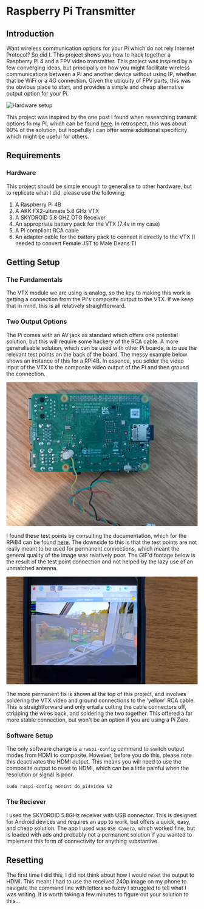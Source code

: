 # Raspberry Pi Transmitter

## Introduction
Want wireless communication options for your Pi which do not rely Internet Protocol? So did I. This project shows you how to hack together a Raspberry Pi 4 and a FPV video transmitter. This project was inspired by a few converging ideas, but principally on how you might facilitate wireless communications between a Pi and another device without using IP, whether that be WiFi or a 4G connection. Given the ubiquity of FPV parts, this was the obvious place to start, and provides a simple and cheap alternative output option for your Pi.

![Hardware setup](images/cable_av.jpg "Hardware setup")

This project was inspired by the one post I found when researching transmit options fo my Pi, which can be found [here](https://hackaday.io/project/12450-raspberry-pi-zero-fpv-camera-and-osd/log/51759-connecting-fpv-transmitter-to-pi-zero). In retrospect, this was about 90% of the solution, but hopefully I can offer some additional specificity which might be useful for others. 


## Requirements
### Hardware 
This project should be simple enough to generalise to other hardware, but to replicate what I did, please use the following:

1. A Raspberry Pi 4B
2. A AKK FX2-ultimate 5.8 GHz VTX
3. A SKYDROID 5.8 GHZ OTG Receiver
4. An appropriate battery pack for the VTX (7.4v in my case)
5. A Pi compliant RCA cable 
6. An adapter cable for the battery pack to connect it directly to the VTX (I needed to convert Female JST to Male Deans T)


## Getting Setup
### The Fundamentals
The VTX module we are using is analog, so the key to making this work is getting a connection from the Pi's composite output to the VTX. If we keep that in mind, this is all relatively straightforward. 

### Two Output Options
The Pi comes with an AV jack as standard which offers one potential solution, but this will require some hackery of the RCA cable. A more generalisable solution, which can be used with other Pi boards, is to use the relevant test points on the back of the board. The messy example below shows an instance of this for a RPi4B. In essence, you solder the video input of the VTX to the composite video output of the Pi and then ground the connection. 

![Hacky setup](images/hacky_av.jpg "Hacky setup")

I found these test points by consulting the documentation, which for the RPiB4 can be found [here](https://datasheets.raspberrypi.com/rpi4/raspberry-pi-4-reduced-schematics.pdf). The downside to this is that the test points are not really meant to be used for permanent connections, which meant the general quality of the image was relatively poor. The GIF'd footage below is the result of the test point connection and not helped by the lazy use of an unmatched antenna. 

![Recieved footage](images/rx_footage.gif "Recieved footage")

The more permanent fix is shown at the top of this project, and involves soldering the VTX video and ground connections to the 'yellow' RCA cable. This is straightforward and only entails cutting the cable connectors off, stripping the wires back, and soldering the two together. This offered a far more stable connection, but won't be an option if you are using a Pi Zero. 

### Software Setup
The only software change is a `raspi-config` command to switch output modes from HDMI to composite. However, before you do this, please note this deactivates the HDMI output. This means you will need to use the composite output to reset to HDMI, which can be a little painful when the resolution or signal is poor. 

```
sudo raspi-config nonint do_pi4video V2
```
### The Reciever
I used the SKYDROID 5.8GHz receiver with USB connector. This is designed for Android devices and requires an app to work, but offers a quick, easy, and cheap solution. The app I used was `USB Camera`, which worked fine, but is loaded with ads and probably not a permanent solution if you wanted to implement this form of connectivity for anything substantive. 

## Resetting
The first time I did this, I did not think about how I would reset the output to HDMI. This meant I had to use the received 240p image on my phone to navigate the command line with letters so fuzzy I struggled to tell what I was writing. It is worth taking a few minutes to figure out your solution to this... 
